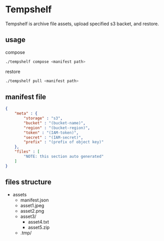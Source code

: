 # Tempshelf

Tempshelf is archive file assets, upload specified s3 backet, and restore.


## usage

compose
```sh
./tempshelf compose <manifest path>
```

restore
```sh
./tempshelf pull <manifest path>
```


## manifest file
```json
{
    "meta" : {
        "storage" : "s3",
        "bucket" : "(bucket-name)",
        "region" : "(bucket-region)",
        "token" : "(IAM-token)",
        "secret" : "(IAM-secret)",
        "prefix" : "(prefix of object key)"
    },
    "files" : [
        "NOTE: this section auto generated"
    ]
}
```

## files structure
- assets
    - manifest.json
    - asset1.jpeg
    - asset2.png
    - asset3/
        - asset4.txt
        - asset5.zip
    - .tmp/
